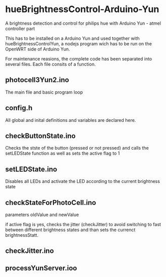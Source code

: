 # hueBrightnessControl-Arduino-Yun
A brightness detection and control for philips hue with Arduino Yun - atmel controller part

This has to be installed on a Arduino Yun and used together with hueBrightnessControlYun, a nodejs program wich has to be run on the OpenWRT side of Arduino Yun.

For maintenance reasions, the complete code has been separated into several files. Each file consits of a function.

## photocell3Yun2.ino

The main file and basic program loop

## config.h

All global and inital definitions and variables are declared here.

## checkButtonState.ino

Checks the stste of the button (pressed or not pressed) and calls the setLEDState function as well as sets the active flag to 1

## setLEDState.ino

Disables all LEDs and activate the LED according to the current brightness state

## checkStateForPhotoCell.ino

parameters oldValue and newValue

if active flag is yes, checks the jitter (checkJitter) to avoid switching to fast between different brightness states and than sets the currenct brightnessStatt.

## checkJitter.ino


## processYunServer.ioo



